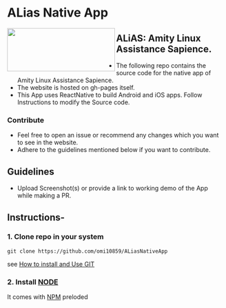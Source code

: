 # ALias Native App

<a href="url"><img src="http://asetalias.in/images/logo-dark.png" align="left" height="100" width="250" ></a>



 
 
 ## ALiAS: Amity Linux Assistance Sapience.

  - The following repo contains the source code for the native app of Amity Linux Assistance Sapience.
  - The website is hosted on gh-pages itself.
  - This App uses ReactNative to build Android and iOS apps. Follow Instructions to modify the Source code.

### Contribute 
- Feel free to open an issue or recommend any changes which you want to see in the website. 
- Adhere to the guidelines mentioned below if you want to contribute. 


## Guidelines 
- Upload Screenshot(s) or provide a link to working demo of the App while making a PR.

## Instructions-

### 1. Clone repo in your system

```git clone https://github.com/omi10859/ALiasNativeApp```

see [How to install and Use GIT]()

### 2. Install [NODE](https://nodejs.org/en/download/) 
It comes with [NPM](https://www.npmjs.com/package/react-native) preloded
